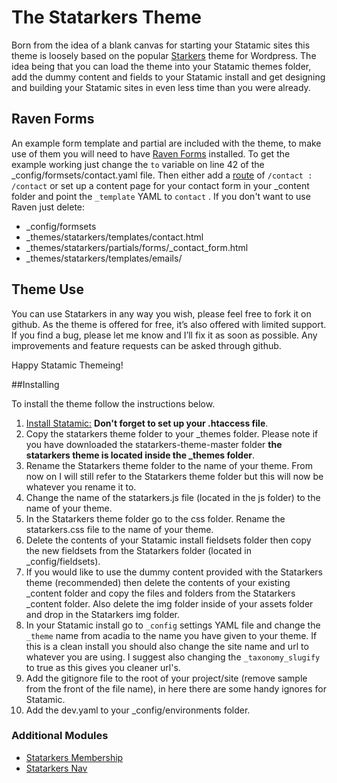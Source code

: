 # The Statarkers Theme

Born from the idea of a blank canvas for starting your Statamic sites this theme is loosely based on the popular [Starkers](http://viewportindustries.com/products/starkers/) theme for Wordpress. The idea being that you can load the theme into your Statamic themes folder, add the dummy content and fields to your Statamic install and get designing and building your Statamic sites in even less time than you were already.

## Raven Forms
An example form template and partial are included with the theme, to make use of them you will need to have [Raven Forms](http://statamic.com/add-ons/raven) installed. To get the example working just change the `to` variable on line 42 of the _config/formsets/contact.yaml file. Then either add a [route](http://statamic.com/learn/advanced-features/routes) of `/contact : /contact` or set up a content page for your contact form in your _content folder and point the `_template` YAML to `contact` . If you don't want to use Raven just delete:

- _config/formsets
- _themes/statarkers/templates/contact.html
- _themes/statarkers/partials/forms/_contact_form.html
- _themes/statarkers/templates/emails/

## Theme Use
You can use Statarkers in any way you wish, please feel free to fork it on github. As the theme is offered for free, it’s also offered with limited support. If you find a bug, please let me know and I’ll fix it as soon as possible. Any improvements and feature requests can be asked through github.

Happy Statamic Themeing!

##Installing

To install the theme follow the instructions below.

1. [Install Statamic:](http://statamic.com/learn/digging-in/installing) **Don't forget to set up your .htaccess file**.
2. Copy the statarkers theme folder to your _themes folder. Please note if you have downloaded the statarkers-theme-master folder **the statarkers theme is located inside the _themes folder**.
3. Rename the Statarkers theme folder to the name of your theme. From now on I will still refer to the Statarkers theme folder but this will now be whatever you rename it to.
4. Change the name of the statarkers.js file (located in the js folder) to the name of your theme.
5. In the Statarkers theme folder go to the css folder. Rename the statarkers.css file to the name of your theme.
6. Delete the contents of your Statamic install fieldsets folder then copy the new fieldsets from the Statarkers folder (located in _config/fieldsets).
7. If you would like to use the dummy content provided with the Statarkers theme (recommended) then delete the contents of your existing _content folder and copy the files and folders from the Statarkers _content folder. Also delete the img folder inside of your assets folder and drop in the Statarkers img folder.
8. In your Statamic install go to `_config` settings YAML file and change the `_theme` name from acadia to the name you have given to your theme. If this is a clean install you should also change the site name and url to whatever you are using. I suggest also changing the `_taxonomy_slugify` to true as this gives you cleaner url's.
9. Add the gitignore file to the root of your project/site (remove sample from the front of the file name), in here there are some handy ignores for Statamic.
10. Add the dev.yaml to your _config/environments folder.

### Additional Modules
- [Statarkers Membership](https://github.com/statamicthemes/statarkers-membership)
- [Statarkers Nav](https://github.com/statamicthemes/statarkers-nav)
